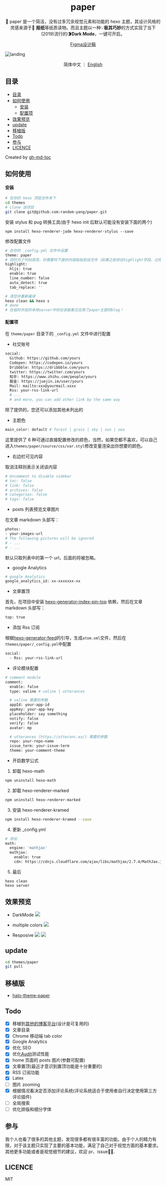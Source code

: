 <h1 align="center">paper</h1>

<p align="center">🎨 paper 是一个简洁，没有过多冗余视觉元素和功能的 hexo 主题，其设计风格的灵感来源于📰 <strong>报纸</strong>等纸质读物。而且主题以一种💡<strong>极其巧妙</strong>的方式实现了当下(2019)流行的🌗<strong>Dark Mode</strong>，一键可开启。</p>

<p align='center'>
<a href="https://www.figma.com/community/file/1182981536621476511">Figma设计稿</a>
</p>

![landing](https://source-hosting.oss-cn-shanghai.aliyuncs.com/Paper-showcase.png)

<p align='center'>
简体中文 ｜ <a href="https://github.com/random-yang/paper/blob/master/README.en.md">English</a>
</p>

## 目录

- [目录](#目录)
- [如何使用](#如何使用)
    - [安装](#安装)
    - [配置项](#配置项)
- [效果预览](#效果预览)
- [update](#update)
- [移植版](#移植版)
- [Todo](#todo)
- [参与](#参与)
- [LICENCE](#licence)

Created by [gh-md-toc](https://github.com/ekalinin/github-markdown-toc)

## 如何使用

#### 安装

```bash
# 在你的 hexo 顶层文件夹下
cd themes
# clone 该项目
git clone git@github.com:random-yang/paper.git
```

安装 stylus 和 pug 转换工具(由于 hexo init 后默认可能没有安装下面的两个)

```
npm install hexo-renderer-jade hexo-renderer-stylus --save
```

修改配置文件

```bash
# 在你的 _config.yml 文件中设置
theme: paper
# 同时为了代码高亮，你需要将下面的内容粘贴到该文件（如果之前存在highlight字段，记得删除后再粘贴）
highlight:
  hljs: true
  enable: true
  line_number: false
  auto_detect: true
  tab_replace: ''
```

```bash
# 清空并重新编译
hexo clean && hexo s
# done
# 在临时开启的本地server中你应该能看见应用了paper主题的blog！
```

#### 配置项

在 `theme/paper` 目录下的 `_config.yml` 文件中进行配置

- 社交账号

```bash
social:
  Github: https://github.com/yours
  Codepen: https://codepen.io/yours
  Dribbble: https://dribbble.com/yours
  twitter: https://twitter.com/yours
  知乎: https://www.zhihu.com/people/yours
  掘金: https://juejin.im/user/yours
  Mail: mailto:xxx@yourmail.xxxx
  Rss: your-rss-link-url
  # ...
  # and more, you can add other link by the same way
```

除了提供的，您还可以添加其他未列出的

- 主题色

```bash
main_color: default # forest | grass | sky | sun | sea
```

这里提供了 6 种可通过直接配置修改的颜色，当然，如果您都不喜欢，可以自己进入`themes/paper/source/css/var.styl`修改变量渲染出你想要的颜色。

- 右边栏可见内容

取消注释则表示关闭该内容

```bash
# Uncomment to disable sidebar
# toc: false
# link: false
# archives: false
# categories: false
# tags: false
```

- posts 列表预览文章图片

在文章 markdown 头部写：

```bash
photos:
- your-images-url
# The following pictures will be ignored
# - ...
# - ...
```

默认只取列表中的第一个 url，后面的将被忽略。

- google Analytics

```bash
# google Analytics
google_analytics_id: xx-xxxxxxx-xx
```

- 文章置顶

首先，在项目中安装 [hexo-generator-index-pin-top](https://github.com/netcan/hexo-generator-index-pin-top) 依赖，然后在文章 markdown 头部写：

```bash
top: true
```

- 添加 Rss 订阅

根据[hexo-generator-feed](https://github.com/hexojs/hexo-generator-feed)的引导，生成`atom.xml`文件，然后在`themes/paper/_config.yml`中配置

```bash
social:
  - Rss: your-rss-link-url
```

- 评论模块配置

```bash
# comment module
comment:
  enable: false
  type: valine # valine | utterances

  # valine 需要的参数
  appId: your-app-id
  appKey: your-app-key
  placeholder: say something
  notify: false
  verify: false
  avatar: mp

  # utterances (https://utteranc.es/) 需要的参数
  repo: your-repo-name
  issue_term: your-issue-term
  theme: your-comment-theme
```

- 开启数学公式

1. 卸载 hexo-math
```bash
npm uninstall hexo-math
```
2. 卸载 hexo-renderer-marked
```bash
npm uninstall hexo-renderer-marked
```
3. 安装 hexo-renderer-kramed
```bash
npm install hexo-renderer-kramed --save
```
4. 更新 _config.yml
```bash
# 添加
math:
  engine: 'mathjax'
  mathjax:
    enable: true
    cdn: https://cdnjs.cloudflare.com/ajax/libs/mathjax/2.7.4/MathJax.js?config=TeX-MML-AM_CHTML
```
5. 最后
```
hexo clean
hexo server
```

## 效果预览

- DarkMode
  ![](https://source-hosting.oss-cn-shanghai.aliyuncs.com/paper-github-3.png)

- multiple colors
  ![](https://source-hosting.oss-cn-shanghai.aliyuncs.com/paper-github-4.png)

- Resposive
  ![](https://source-hosting.oss-cn-shanghai.aliyuncs.com/paper-github-1.png)
  ![](https://source-hosting.oss-cn-shanghai.aliyuncs.com/paper-github-2.png)

## update

```bash
cd themes/paper
git pull
```

## 移植版

- [halo-theme-paper](https://github.com/halo-dev/halo-theme-paper)

## Todo

- [x] 移植到[其他的博客平台](##移植版)(设计是可复用的)
- [x] 文章目录
- [x] Chrome 移动端 tab color
- [x] Google Analytics
- [x] 优化 SEO
- [x] 优化[Audit](https://web.dev/measure/)测试性能
- [x] home 页面的 posts 图片(参数可配置)
- [x] 文章置顶(最近才意识到置顶功能是十分重要的)
- [x] RSS 订阅功能
- [x] Latex
- [ ] 图片 zooming
- [x] 根据情况看决定否添加评论系统(评论系统适合于使用者自行决定使用第三方评论插件)
- [ ] 全局搜索
- [ ] 优化排版和细分字体

## 参与

我个人也看了很多的其他主题，发现很多都有很丰富的功能。由于个人的精力有限，对于该主题只实现了主要的基本功能，满足了自己对于视觉方面的基本要求。其他更多功能或者是视觉细节的建议，欢迎 pr、issue🤟🏼.

## LICENCE

MIT
